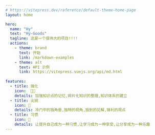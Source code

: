 ```yaml
---
# https://vitepress.dev/reference/default-theme-home-page
layout: home

hero:
  name: "Hy"
  text: "Hy-Goods"
  tagline: 这是一个很伟大的项目!!!!
  actions:
    - theme: brand
      text: 开始
      link: /markdown-examples
    - theme: alt
      text: API 示例
      link: https://vitepress.vuejs.org/api/md.html
      
features:
  - title: 强化
    icon:  💪🏻
    details: 加强知识点的记忆,碎片化知识的整理,知识体系的建立
  - title: 尖锐
    icon: 🦄
    details: 冷门中的独角兽,独特的视角,独到的见解,锋利的观点
  - title: 习惯
    icon: 🚀
    details: 让提升自己成为一种习惯,让学习成为一种享受,让分享成为一种乐趣
---
```


